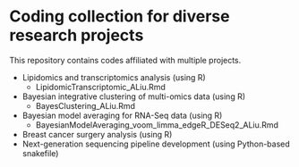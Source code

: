 # Coding collection for diverse research projects

This repository contains codes affiliated with multiple projects.

- Lipidomics and transcriptomics analysis (using R)
  - LipidomicTranscriptomic_ALiu.Rmd
- Bayesian integrative clustering of multi-omics data (using R)
  - BayesClustering_ALiu.Rmd
- Bayesian model averaging for RNA-Seq data (using R)
  - BayesianModelAveraging_voom_limma_edgeR_DESeq2_ALiu.Rmd
- Breast cancer surgery analysis (using R)
- Next-generation sequencing pipeline development (using Python-based snakefile)

